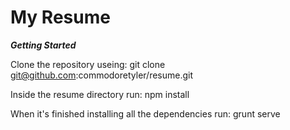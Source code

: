 My Resume
======

***Getting Started***

Clone the repository useing:
    git clone git@github.com:commodoretyler/resume.git

Inside the resume directory run:
    npm install

When it's finished installing all the dependencies run:
    grunt serve
